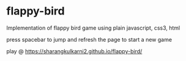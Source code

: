 # flappy-bird

Implementation of flappy bird game using plain javascript, css3, html

press spacebar to jump and refresh the page to start a new game

play @ https://sharangkulkarni2.github.io/flappy-bird/
